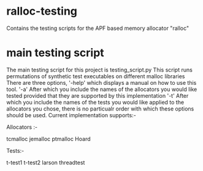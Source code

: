 # ralloc-testing
Contains the testing scripts for the APF based memory allocator "ralloc"
# main testing script
The main testing script for this project is testing_script.py
This script runs permutations of synthetic test executables on different malloc libraries 
There are three options, '-help' which displays a manual on how to use this tool.
'-a' After which you include the names of the allocators you would like tested provided that they are supported by this implementation
'-t' After which you include the names of the tests you would like applied to the allocators you chose, there is no particualr order with which these options should be used.
Current implementation supports:-

Allocators :-

tcmalloc
jemalloc
ptmalloc
Hoard

Tests:-

t-test1
t-test2
larson
threadtest


